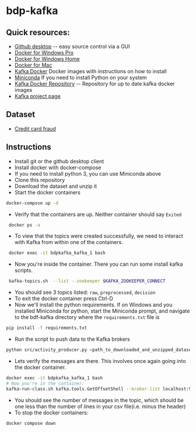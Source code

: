 # bdp-kafka

## Quick resources:
 * [Github desktop](https://desktop.github.com/) -- easy source control via a GUI
 * [Docker for Windows Pro](https://store.docker.com/editions/community/docker-ce-desktop-windows)
 * [Docker for Windows Home](https://www.docker.com/products/docker-toolbox)
 * [Docker for Mac](https://store.docker.com/editions/community/docker-ce-desktop-mac)
 * [Kafka Docker](https://hub.docker.com/r/wurstmeister/kafka/) Docker images with instructions on how to install
 * [Miniconda](https://conda.io/miniconda.html) If you need to install Python on your system
 * [Kafka Docker Repository](https://github.com/wurstmeister/kafka-docker) -- Repository for up to date kafka docker images
 * [Kafka project page](https://kafka.apache.org/)

## Dataset
 * [Credit card fraud](https://www.kaggle.com/dalpozz/creditcardfraud) 

## Instructions

 * Install git or the github desktop client
 * Install docker with docker-compose
 * If you need to install python 3, you can use Miniconda above
 * Clone this repository
 * Download the dataset and unzip it
 * Start the docker containers
  ```bash
  docker-compose up -d
   ```
 * Verify that the containers are up. Neither container should say `Exited`
 ```bash
  docker ps -a
 ```
 * To view that the topics were created successfully, we need to interact with Kafka from within one of the containers.
 ```bash
  docker exec -it bdpkafka_kafka_1 bash
 ```
 * Now you're inside the container. There you can run some install kafka scripts.
 ```bash
  kafka-topics.sh  --list --zookeeper $KAFKA_ZOOKEEPER_CONNECT
 ```
 * You should see 3 topics listed: `raw`, `preprocessed`, `decision`
 * To exit the docker container press Ctrl-D
 * Now we'll install the python requirements. If on Windows and you installed Miniconda for python, start the Miniconda prompt, and navigate to the bdf-kafka directory where the `requirements.txt` file is
 ```bash
 pip install -f requirements.txt
 ``` 
 * Run the script to push data to the Kafka brokers
 ```bash
 python src/activity_producer.py <path_to_downloaded_and_unzipped_dataset>
 ```
 * Lets verify the messages are there. This involves once again going into the docker container.
 ```bash
 docker exec -it bdpkafka_kafka_1 bash
 # Now you're in the container:
 kafka-run-class.sh kafka.tools.GetOffsetShell --broker-list localhost:9092 --topic raw
 ```
 * You should see the number of messages in the topic, which should be one less than the number of lines in your csv file(i.e. minus the header)
 * To stop the docker containers:
 ```bash
 docker compose down
 ```
